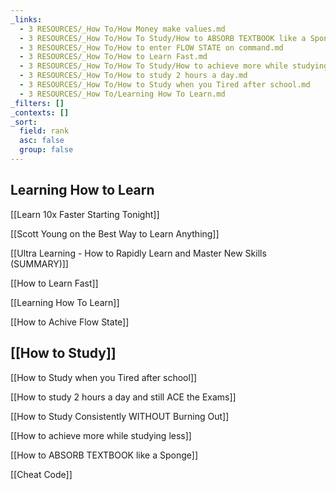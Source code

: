 ```yaml
---
_links:
  - 3 RESOURCES/_How To/How Money make values.md
  - 3 RESOURCES/_How To/How To Study/How to ABSORB TEXTBOOK like a Sponge.md
  - 3 RESOURCES/_How To/How to enter FLOW STATE on command.md
  - 3 RESOURCES/_How To/How to Learn Fast.md
  - 3 RESOURCES/_How To/How To Study/How to achieve more while studying less.md
  - 3 RESOURCES/_How To/How to study 2 hours a day.md
  - 3 RESOURCES/_How To/How to Study when you Tired after school.md
  - 3 RESOURCES/_How To/Learning How To Learn.md
_filters: []
_contexts: []
_sort:
  field: rank
  asc: false
  group: false
---
```

## Learning How to Learn

[[Learn 10x Faster Starting Tonight]]

[[Scott Young on the Best Way to Learn Anything]]

[[Ultra Learning -  How to Rapidly Learn and Master New Skills (SUMMARY)]]

[[How to Learn Fast]]

[[Learning How To Learn]]

[[How to Achive Flow State]]

## [[How to Study]]

[[How to Study when you Tired after school]]

[[How to study 2 hours a day and still ACE the Exams]]

[[How to Study Consistently WITHOUT Burning Out]]

[[How to achieve more while studying less]]

[[How to ABSORB TEXTBOOK like a Sponge]]

[[Cheat Code]]